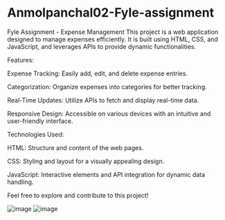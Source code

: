 # Anmolpanchal02-Fyle-assignment

Fyle Assignment - Expense Management
This project is a web application designed to manage expenses efficiently. It is built using HTML, CSS, and JavaScript, and leverages APIs to provide dynamic functionalities.

Features:

Expense Tracking: Easily add, edit, and delete expense entries.

Categorization: Organize expenses into categories for better tracking.

Real-Time Updates: Utilize APIs to fetch and display real-time data.

Responsive Design: Accessible on various devices with an intuitive and user-friendly interface.


Technologies Used:

HTML: Structure and content of the web pages.

CSS: Styling and layout for a visually appealing design.

JavaScript: Interactive elements and API integration for dynamic data handling.

Feel free to explore and contribute to this project!

![image](https://github.com/user-attachments/assets/250e3fe5-9b11-4ed5-b86f-9c20712a7ff5)
![image](https://github.com/user-attachments/assets/93213b30-751c-470e-bade-cd3efeea4679)
